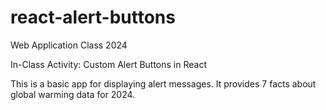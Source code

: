 # react-alert-buttons
 Web Application Class 2024

In-Class Activity: Custom Alert Buttons in React

This is a basic app for displaying alert messages. It provides 7 facts about global warming data for 2024.
